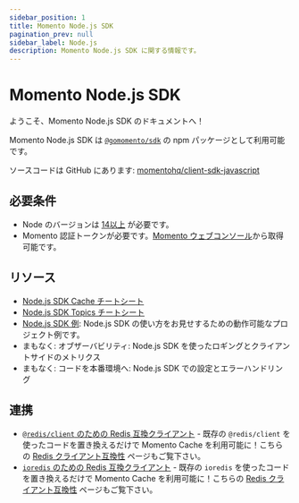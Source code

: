 ```yaml
---
sidebar_position: 1
title: Momento Node.js SDK
pagination_prev: null
sidebar_label: Node.js
description: Momento Node.js SDK に関する情報です。
---
```


# Momento Node.js SDK

ようこそ、Momento Node.js SDK のドキュメントへ！

Momento Node.js SDK は [`@gomomento/sdk`](https://www.npmjs.com/package/@gomomento/sdk) の npm パッケージとして利用可能です。

ソースコードは GitHub にあります: [momentohq/client-sdk-javascript](https://github.com/momentohq/client-sdk-javascript)

## 必要条件

- Node のバージョンは [14以上](https://nodejs.org/en/download/) が必要です。
- Momento 認証トークンが必要です。[Momento ウェブコンソール](https://console.gomomento.com/)から取得可能です。

## リソース

- [Node.js SDK Cache チートシート](./cheat-sheet.mdx)
- [Node.js SDK Topics チートシート](./topics-cheat-sheet.mdx)
- [Node.js SDK 例](https://github.com/momentohq/client-sdk-javascript/blob/main/examples/nodejs/README.md): Node.js SDK の使い方をお見せするための動作可能なプロジェクト例です。
- まもなく: オブザーバビリティ: Node.js SDK を使ったロギングとクライアントサイドのメトリクス
- まもなく: コードを本番環境へ: Node.js SDK での設定とエラーハンドリング

## 連携

- [`@redis/client` のための Redis 互換クライアント](https://github.com/momentohq/momento-node-redis-client) - 既存の `@redis/client` を使ったコードを置き換えるだけで Momento Cache を利用可能に！こちらの [Redis クライアント互換性](/develop/integrations/redis-client-compatibility.md) ページもご覧下さい。
- [`ioredis` のための Redis 互換クライアント](https://github.com/momentohq/momento-node-ioredis-client) - 既存の `ioredis` を使ったコードを置き換えるだけで Momento Cache を利用可能に！こちらの [Redis クライアント互換性](/develop/integrations/redis-client-compatibility.md) ページもご覧下さい。

